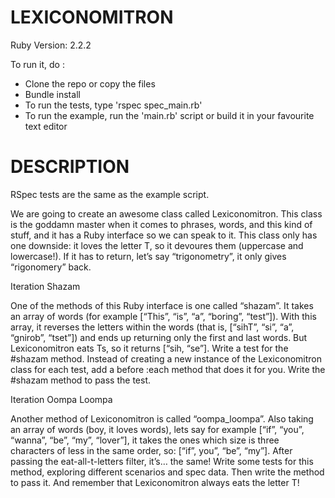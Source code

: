 LEXICONOMITRON
================

Ruby Version: 2.2.2

To run it, do :
- Clone the repo or copy the files
- Bundle install
- To run the tests, type 'rspec spec_main.rb'
- To run the example, run the 'main.rb' script or build it in your favourite text editor


DESCRIPTION
===========

RSpec tests are the same as the example script.

We are going to create an awesome class called Lexiconomitron. This class is the goddamn master when it comes to phrases, words, and this kind of stuff, and it has a Ruby interface so we can speak to it. This class only has one downside: it loves the letter T, so it devoures them (uppercase and lowercase!). If it has to return, let’s say “trigonometry”, it only gives “rigonomery” back.

Iteration Shazam

One of the methods of this Ruby interface is one called “shazam”. It takes an array of words (for example [“This”, “is”, “a”, “boring”, “test”]). With this array, it reverses the letters within the words (that is, [“sihT”, “si”, “a”, “gnirob”, “tset”]) and ends up returning only the first and last words. But Lexiconomitron eats Ts, so it returns [“sih, “se”].
Write a test for the #shazam method. Instead of creating a new instance of the Lexiconomitron class for each test, add a before :each method that does it for you.
Write the #shazam method to pass the test.

Iteration Oompa Loompa

Another method of Lexiconomitron is called “oompa_loompa”. Also taking an array of words (boy, it loves words), lets say for example [“if”, “you”, “wanna”, “be”, “my”, “lover”], it takes the ones which size is three characters of less in the same order, so: [“if”, you”, “be”, “my”]. After passing the eat-all-t-letters filter, it’s… the same!
Write some tests for this method, exploring different scenarios and spec data. Then write the method to pass it.
And remember that Lexiconomitron always eats the letter T!
